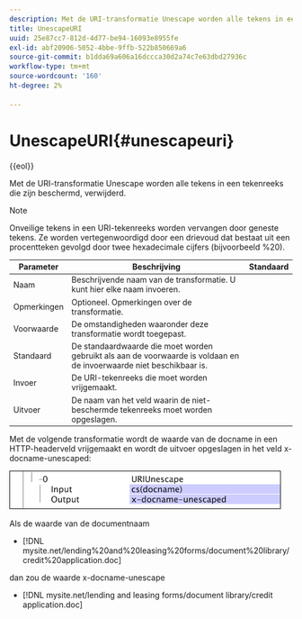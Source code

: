 ```yaml
---
description: Met de URI-transformatie Unescape worden alle tekens in een tekenreeks die zijn beschermd, verwijderd.
title: UnescapeURI
uuid: 25e87cc7-812d-4d77-be94-16093e8955fe
exl-id: abf20906-5052-4bbe-9ffb-522b850669a6
source-git-commit: b1dda69a606a16dccca30d2a74c7e63dbd27936c
workflow-type: tm+mt
source-wordcount: '160'
ht-degree: 2%

---
```


# UnescapeURI{#unescapeuri}

{{eol}}

Met de URI-transformatie Unescape worden alle tekens in een tekenreeks die zijn beschermd, verwijderd.

>[!NOTE]
>
>Onveilige tekens in een URI-tekenreeks worden vervangen door geneste tekens. Ze worden vertegenwoordigd door een drievoud dat bestaat uit een procentteken gevolgd door twee hexadecimale cijfers (bijvoorbeeld %20).

| Parameter | Beschrijving | Standaard |
|---|---|---|
| Naam | Beschrijvende naam van de transformatie. U kunt hier elke naam invoeren. |  |
| Opmerkingen | Optioneel. Opmerkingen over de transformatie. |  |
| Voorwaarde | De omstandigheden waaronder deze transformatie wordt toegepast. |  |
| Standaard | De standaardwaarde die moet worden gebruikt als aan de voorwaarde is voldaan en de invoerwaarde niet beschikbaar is. |  |
| Invoer | De URI-tekenreeks die moet worden vrijgemaakt. |  |
| Uitvoer | De naam van het veld waarin de niet-beschermde tekenreeks moet worden opgeslagen. |  |

Met de volgende transformatie wordt de waarde van de docname in een HTTP-headerveld vrijgemaakt en wordt de uitvoer opgeslagen in het veld x-docname-unescaped:

![](assets/cfg_TransformationType_UnescapeURI.png)

Als de waarde van de documentnaam

* [!DNL mysite.net/lending%20and%20leasing%20forms/document%20library/credit%20application.doc]

dan zou de waarde x-docname-unescape

* [!DNL mysite.net/lending and leasing forms/document library/credit application.doc]
